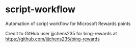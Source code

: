 # script-workflow
Automation of script workflow for Microsoft Rewards points

Credit to GitHub user jjjchens235 for bing-rewards at https://github.com/jjjchens235/bing-rewards
